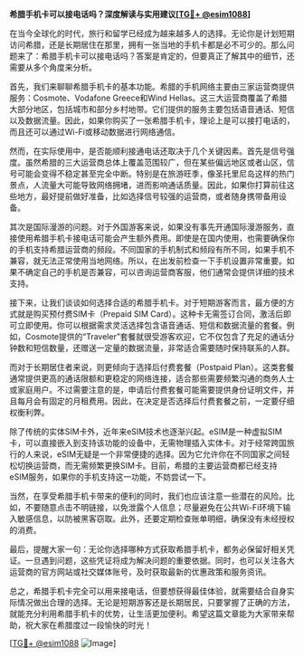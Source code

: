 **希腊手机卡可以接电话吗？深度解读与实用建议[[TG💪+ @esim1088](https://t.me/s/esim1088)]**

在当今全球化的时代，旅行和留学已经成为越来越多人的选择。无论你是计划短期访问希腊，还是长期居住在那里，拥有一张当地的手机卡都是必不可少的。那么问题来了：希腊手机卡可以接电话吗？答案是肯定的，但要真正了解其中的细节，还需要从多个角度来分析。

首先，我们来聊聊希腊手机卡的基本功能。希腊的手机网络主要由三家运营商提供服务：Cosmote、Vodafone Greece和Wind Hellas。这三大运营商覆盖了希腊大部分地区，包括城市和部分乡村地带。它们提供的服务主要包括语音通话、短信以及数据流量。因此，如果你购买了一张希腊手机卡，理论上是可以接打电话的，而且还可以通过Wi-Fi或移动数据进行网络通信。

然而，在实际使用中，是否能顺利接通电话还取决于几个关键因素。首先是信号强度。虽然希腊的三大运营商总体上覆盖范围较广，但在某些偏远地区或者山区，信号可能会变得不稳定甚至完全中断。特别是在旅游旺季，像圣托里尼岛这样的热门景点，人流量大可能导致网络拥堵，进而影响通话质量。因此，如果你打算前往这些地方，最好提前做好准备，比如选择信号较强的运营商，或者随身携带备用设备。

其次是国际漫游的问题。对于外国游客来说，如果没有事先开通国际漫游服务，直接使用希腊手机卡接电话可能会产生额外费用。即使是在国内使用，也需要确保你的手机支持希腊运营商的频段。不同国家的手机制式和频段有所不同，如果手机不兼容，就无法正常使用当地网络。所以，在出发前检查一下手机设置非常重要。如果不确定自己的手机是否兼容，可以咨询运营商客服，他们通常会提供详细的技术支持。

接下来，让我们谈谈如何选择合适的希腊手机卡。对于短期游客而言，最方便的方式就是购买预付费SIM卡（Prepaid SIM Card）。这种卡无需签订合同，激活后即可立即使用。你可以根据需求灵活选择包含语音通话、短信和数据流量的套餐。例如，Cosmote提供的“Traveler”套餐就很受游客欢迎，它不仅包含了充足的通话分钟数和短信数量，还赠送一定量的数据流量，非常适合需要随时保持联系的人群。

而对于长期居住者来说，则更倾向于选择后付费套餐（Postpaid Plan）。这类套餐通常提供更高的通话限额和更稳定的网络连接，适合那些需要频繁沟通的商务人士或家庭用户。不过需要注意的是，申请后付费套餐可能需要提供身份证明文件，并且每月会有固定的月租费用。因此，在决定是否选择后付费套餐之前，一定要仔细权衡利弊。

除了传统的实体SIM卡外，近年来eSIM技术也逐渐兴起。eSIM是一种虚拟SIM卡，可以直接嵌入到支持该功能的设备中，无需物理插入实体卡。对于经常跨国旅行的人来说，eSIM无疑是一个非常便捷的选择。因为它允许你在不同国家之间轻松切换运营商，而无需频繁更换SIM卡。目前，希腊的主要运营商都已经支持eSIM服务，如果你的手机支持这一功能，不妨尝试一下。

当然，在享受希腊手机卡带来的便利的同时，我们也应该注意一些潜在的风险。比如，不要随意点击不明链接，以免泄露个人信息；尽量避免在公共Wi-Fi环境下输入敏感信息，以防被黑客窃取。此外，还要定期检查账单明细，确保没有未经授权的消费。

最后，提醒大家一句：无论你选择哪种方式获取希腊手机卡，都务必保留好相关凭证。一旦遇到问题，这些凭证将成为解决问题的重要依据。同时，也可以关注各大运营商的官方网站或社交媒体账号，及时获取最新的优惠政策和服务资讯。

总之，希腊手机卡完全可以用来接电话，但要想获得最佳体验，就需要结合自身实际情况做出合理的选择。无论是短期游客还是长期居民，只要掌握了正确的方法，就能充分利用希腊手机卡的优势，让生活更加便利。希望这篇文章能为大家带来帮助，祝大家在希腊度过一段愉快的时光！

[[TG💪+ @esim1088](https://t.me/s/esim1088) ![Image](https://i.postimg.cc/4NQfJmqS/Snipaste-2025-05-13-00-14-12.png)]